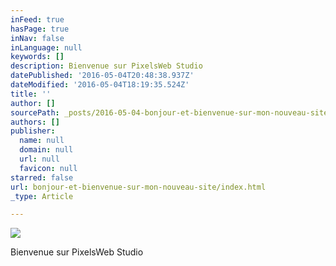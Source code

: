 ```yaml
---
inFeed: true
hasPage: true
inNav: false
inLanguage: null
keywords: []
description: Bienvenue sur PixelsWeb Studio
datePublished: '2016-05-04T20:48:38.937Z'
dateModified: '2016-05-04T18:19:35.524Z'
title: ''
author: []
sourcePath: _posts/2016-05-04-bonjour-et-bienvenue-sur-mon-nouveau-site.md
authors: []
publisher:
  name: null
  domain: null
  url: null
  favicon: null
starred: false
url: bonjour-et-bienvenue-sur-mon-nouveau-site/index.html
_type: Article

---
```

![](https://the-grid-user-content.s3-us-west-2.amazonaws.com/f7f42b6a-7d02-4105-b0ea-639ffc927833.jpg)

Bienvenue sur PixelsWeb Studio